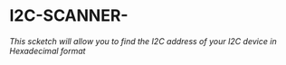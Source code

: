# I2C-SCANNER-
###### This scketch will allow you to find the I2C address of your I2C device in Hexadecimal format
